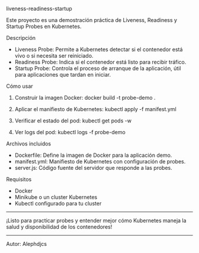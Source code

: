 liveness-readiness-startup

Este proyecto es una demostración práctica de Liveness, Readiness y Startup Probes en Kubernetes.

Descripción

- Liveness Probe: Permite a Kubernetes detectar si el contenedor está vivo o si necesita ser reiniciado.
- Readiness Probe: Indica si el contenedor está listo para recibir tráfico.
- Startup Probe: Controla el proceso de arranque de la aplicación, útil para aplicaciones que tardan en iniciar.

Cómo usar

1. Construir la imagen Docker:
   docker build -t probe-demo .

2. Aplicar el manifiesto de Kubernetes:
   kubectl apply -f manifest.yml

3. Verificar el estado del pod:
   kubectl get pods -w

4. Ver logs del pod:
   kubectl logs -f probe-demo

Archivos incluidos

- Dockerfile: Define la imagen de Docker para la aplicación demo.
- manifest.yml: Manifiesto de Kubernetes con configuración de probes.
- server.js: Código fuente del servidor que responde a las probes.

Requisitos

- Docker
- Minikube o un cluster Kubernetes
- Kubectl configurado para tu cluster

---

¡Listo para practicar probes y entender mejor cómo Kubernetes maneja la salud y disponibilidad de los contenedores!

---

Autor: Alephdjcs

